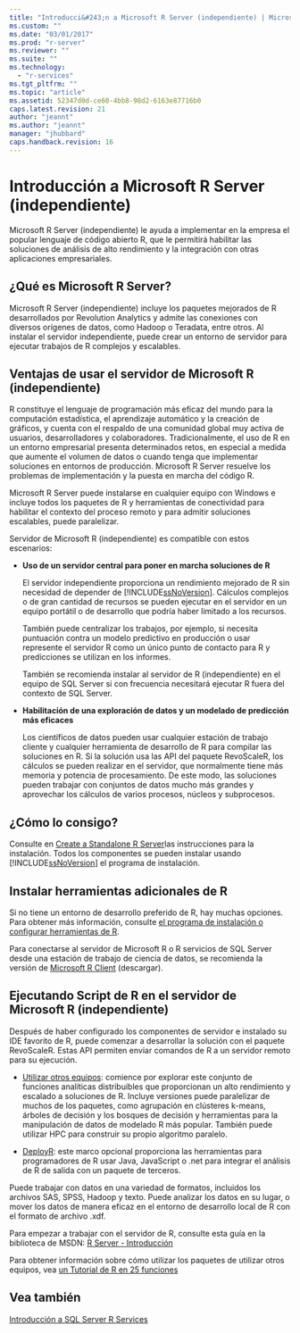 ```yaml
---
title: "Introducci&#243;n a Microsoft R Server (independiente) | Microsoft Docs"
ms.custom: ""
ms.date: "03/01/2017"
ms.prod: "r-server"
ms.reviewer: ""
ms.suite: ""
ms.technology: 
  - "r-services"
ms.tgt_pltfrm: ""
ms.topic: "article"
ms.assetid: 52347d0d-ce60-4bb8-98d2-6163e87716b0
caps.latest.revision: 21
author: "jeannt"
ms.author: "jeannt"
manager: "jhubbard"
caps.handback.revision: 16
---
```

# Introducci&#243;n a Microsoft R Server (independiente)
  Microsoft R Server (independiente) le ayuda a implementar en la empresa el popular lenguaje de código abierto R, que le permitirá habilitar las soluciones de análisis de alto rendimiento y la integración con otras aplicaciones empresariales.  
  
## ¿Qué es Microsoft R Server?  
 Microsoft R Server (independiente) incluye los paquetes mejorados de R desarrollados por Revolution Analytics y admite las conexiones con diversos orígenes de datos, como Hadoop o Teradata, entre otros. Al instalar el servidor independiente, puede crear un entorno de servidor para ejecutar trabajos de R complejos y escalables.  
  
## Ventajas de usar el servidor de Microsoft R (independiente)  
 R constituye el lenguaje de programación más eficaz del mundo para la computación estadística, el aprendizaje automático y la creación de gráficos, y cuenta con el respaldo de una comunidad global muy activa de usuarios, desarrolladores y colaboradores. Tradicionalmente, el uso de R en un entorno empresarial presenta determinados retos, en especial a medida que aumente el volumen de datos o cuando tenga que implementar soluciones en entornos de producción. Microsoft R Server resuelve los problemas de implementación y la puesta en marcha del código R.  
  
 Microsoft R Server puede instalarse en cualquier equipo con Windows e incluye todos los paquetes de R y herramientas de conectividad para habilitar el contexto del proceso remoto y para admitir soluciones escalables, puede paralelizar.  
  
 Servidor de Microsoft R (independiente) es compatible con estos escenarios:  
  
-   **Uso de un servidor central para poner en marcha soluciones de R**  
  
     El servidor independiente proporciona un rendimiento mejorado de R sin necesidad de depender de [!INCLUDE[ssNoVersion](../../includes/ssnoversion-md.md)]. Cálculos complejos o de gran cantidad de recursos se pueden ejecutar en el servidor en un equipo portátil o de desarrollo que podría haber limitado a los recursos.  
  
     También puede centralizar los trabajos, por ejemplo, si necesita puntuación contra un modelo predictivo en producción o usar represente el servidor R como un único punto de contacto para R y predicciones se utilizan en los informes. 
     
     También se recomienda instalar al servidor de R (independiente) en el equipo de SQL Server si con frecuencia necesitará ejecutar R fuera del contexto de SQL Server.
  
-   **Habilitación de una exploración de datos y un modelado de predicción más eficaces**  
  
     Los científicos de datos pueden usar cualquier estación de trabajo cliente y cualquier herramienta de desarrollo de R para compilar las soluciones en R. Si la solución usa las API del paquete RevoScaleR, los cálculos se pueden realizar en el servidor, que normalmente tiene más memoria y potencia de procesamiento. De este modo, las soluciones pueden trabajar con conjuntos de datos mucho más grandes y aprovechar los cálculos de varios procesos, núcleos y subprocesos.  
  
## ¿Cómo lo consigo?  
 Consulte en [Create a Standalone R Server](../../advanced-analytics/r-services/create-a-standalone-r-server.md)las instrucciones para la instalación. Todos los componentes se pueden instalar usando [!INCLUDE[ssNoVersion](../../includes/ssnoversion-md.md)] el programa de instalación.  
  
## Instalar herramientas adicionales de R  
 Si no tiene un entorno de desarrollo preferido de R, hay muchas opciones. Para obtener más información, consulte [el programa de instalación o configurar herramientas de R](../../advanced-analytics/r-services/setup-or-configure-r-tools.md). 
 
 Para conectarse al servidor de Microsoft R o R servicios de SQL Server desde una estación de trabajo de ciencia de datos, se recomienda la versión de [Microsoft R Client](http://aka.ms/rclient/download) (descargar).  
  
## Ejecutando Script de R en el servidor de Microsoft R (independiente)  
 Después de haber configurado los componentes de servidor e instalado su IDE favorito de R, puede comenzar a desarrollar la solución con el paquete RevoScaleR. Estas API permiten enviar comandos de R a un servidor remoto para su ejecución.  
  
-   [Utilizar otros equipos](https://msdn.microsoft.com/microsoft-r/scaler-getting-started): comience por explorar este conjunto de funciones analíticas distribuibles que proporcionan un alto rendimiento y escalado a soluciones de R. Incluye versiones puede paralelizar de muchos de los paquetes, como agrupación en clústeres k-means, árboles de decisión y los bosques de decisión y herramientas para la manipulación de datos de modelado R más popular. También puede utilizar HPC para construir su propio algoritmo paralelo.  
    
-   [DeployR](https://msdn.microsoft.com/microsoft-r/deployr-about): este marco opcional proporciona las herramientas para programadores de R usar Java, JavaScript o .net para integrar el análisis de R de salida con un paquete de terceros.  

Puede trabajar con datos en una variedad de formatos, incluidos los archivos SAS, SPSS, Hadoop y texto. Puede analizar los datos en su lugar, o mover los datos de manera eficaz en el entorno de desarrollo local de R con el formato de archivo .xdf.  
  
Para empezar a trabajar con el servidor de R, consulte esta guía en la biblioteca de MSDN: [R Server - Introducción](https://msdn.microsoft.com/microsoft-r/microsoft-r-getting-started)  
  
 Para obtener información sobre cómo utilizar los paquetes de utilizar otros equipos, vea [un Tutorial de R en 25 funciones](https://msdn.microsoft.com/microsoft-r/microsoft-r-getting-started#an-r-tutorial-in-25-functions-or-so)  
  
## Vea también  
 [Introducción a SQL Server R Services](../../advanced-analytics/r-services/getting-started-with-sql-server-r-services.md)  
  
  